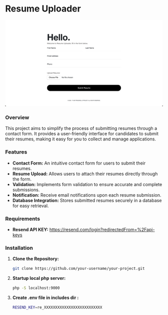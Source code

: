# Resume Uploader



![Submission Form Screenshot](assets/img/preview.png)


### Overview

This project aims to simplify the process of submitting resumes through a contact form. It provides a user-friendly interface for candidates to submit their resumes, making it easy for you to collect and manage applications.

### Features

- **Contact Form:** An intuitive contact form for users to submit their resumes.
- **Resume Upload:** Allows users to attach their resumes directly through the form.
- **Validation:** Implements form validation to ensure accurate and complete submissions.
- **Notification:** Receive email notifications upon each resume submission.
- **Database Integration:** Stores submitted resumes securely in a database for easy retrieval.

### Requirements
- **Resend API KEY:** https://resend.com/login?redirectedFrom=%2Fapi-keys

### Installation

1. **Clone the Repository:**
   ```bash
   git clone https://github.com/your-username/your-project.git
   
2. **Startup local php server:**
   ```bash
   php -S localhost:9000
   
2. **Create .env file in includes dir :**
   ```bash
   RESEND_KEY=re_XXXXXXXXXXXXXXXXXXXXXXXXXX
